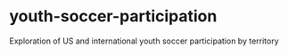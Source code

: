# youth-soccer-participation
Exploration of US and international youth soccer participation by territory
